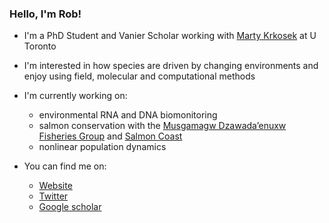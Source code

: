 ### Hello, I'm Rob!

- I'm a PhD Student and Vanier Scholar working with [Marty Krkosek](https://krkosek.eeb.utoronto.ca/) at U Toronto
- I'm interested in how species are driven by changing environments and enjoy using field, molecular and computational methods
- I'm currently working on:
    - environmental RNA and DNA biomonitoring
    - salmon conservation with the [Musgamagw Dzawada’enuxw Fisheries Group](https://mdfgfisheries.ca/) and [Salmon Coast](https://salmoncoast.org/)
    - nonlinear population dynamics
 
- You can find me on:
    - [Website](https://www.roberthechler.ca/)
    - [Twitter](https://twitter.com/robert_hechler)
    - [Google scholar](https://scholar.google.com/citations?user=cCHc_DgAAAAJ&hl=en)
  

<!--
**RobertHechler/RobertHechler** is a ✨ _special_ ✨ repository because its `README.md` (this file) appears on your GitHub profile.

Here are some ideas to get you started:

- 🔭 I’m currently working on ...
- 🌱 I’m currently learning ...
- 👯 I’m looking to collaborate on ...
- 🤔 I’m looking for help with ...
- 💬 Ask me about ...
- 📫 How to reach me: ...
- 😄 Pronouns: ...
- ⚡ Fun fact: ...
-->
